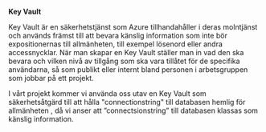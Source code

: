 **Key Vault**

Key Vault är en säkerhetstjänst som Azure tillhandahåller i deras molntjänst och används främst till att bevara känslig information som inte bör expositionernas till allmänheten, till exempel lösenord eller andra accessnycklar. När man skapar en Key Vault ställer man in vad den ska bevara och vilken nivå av tillgång som ska vara tillåtet för de specifika användarna, så som publikt eller internt bland personen i arbetsgruppen som jobbar på ett projekt.

I vårt projekt kommer vi använda oss utav en Key Vault som säkerhetsåtgärd till att hålla "connectionstring" till databasen hemlig för allmänheten , då vi anser att ”connectsionstring” till databasen klassas som känslig information.